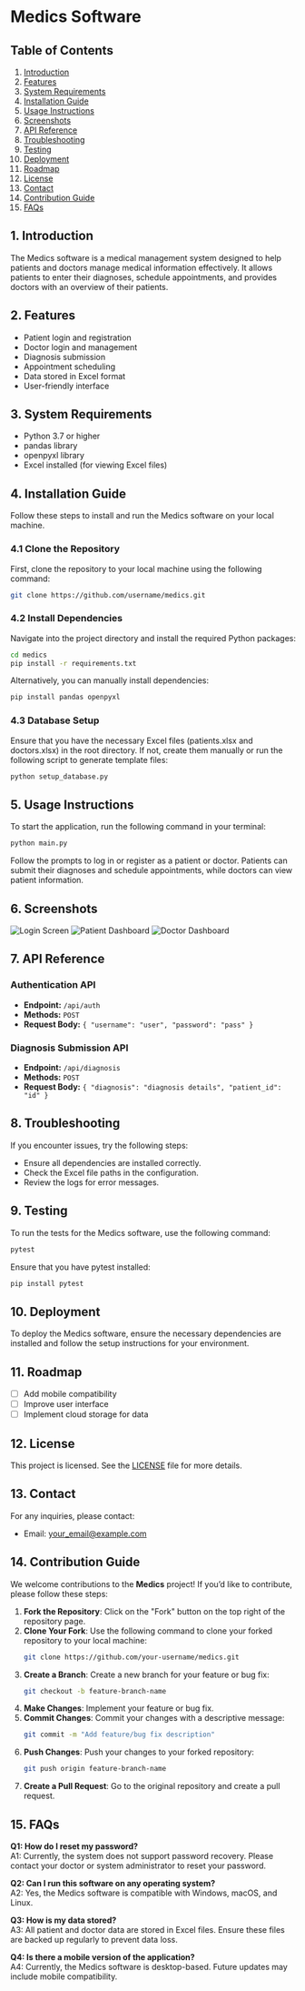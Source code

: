 
# Medics Software

## Table of Contents
1. [Introduction](#1-introduction)
2. [Features](#2-features)
3. [System Requirements](#3-system-requirements)
4. [Installation Guide](#4-installation-guide)
5. [Usage Instructions](#5-usage-instructions)
6. [Screenshots](#6-screenshots)
7. [API Reference](#7-api-reference)
8. [Troubleshooting](#8-troubleshooting)
9. [Testing](#9-testing)
10. [Deployment](#10-deployment)
11. [Roadmap](#11-roadmap)
12. [License](#12-license)
13. [Contact](#13-contact)
14. [Contribution Guide](#14-contribution-guide)
15. [FAQs](#15-faqs)

## 1. Introduction
The Medics software is a medical management system designed to help patients and doctors manage medical information effectively. It allows patients to enter their diagnoses, schedule appointments, and provides doctors with an overview of their patients.

## 2. Features
- Patient login and registration
- Doctor login and management
- Diagnosis submission
- Appointment scheduling
- Data stored in Excel format
- User-friendly interface

## 3. System Requirements
- Python 3.7 or higher
- pandas library
- openpyxl library
- Excel installed (for viewing Excel files)

## 4. Installation Guide
Follow these steps to install and run the Medics software on your local machine.

### 4.1 Clone the Repository
First, clone the repository to your local machine using the following command:
```bash
git clone https://github.com/username/medics.git
```

### 4.2 Install Dependencies
Navigate into the project directory and install the required Python packages:
```bash
cd medics
pip install -r requirements.txt
```
Alternatively, you can manually install dependencies:
```bash
pip install pandas openpyxl
```

### 4.3 Database Setup
Ensure that you have the necessary Excel files (patients.xlsx and doctors.xlsx) in the root directory. If not, create them manually or run the following script to generate template files:
```bash
python setup_database.py
```

## 5. Usage Instructions
To start the application, run the following command in your terminal:
```bash
python main.py
```

Follow the prompts to log in or register as a patient or doctor. Patients can submit their diagnoses and schedule appointments, while doctors can view patient information.

## 6. Screenshots
![Login Screen](screenshots/login.png)
![Patient Dashboard](screenshots/patient_dashboard.png)
![Doctor Dashboard](screenshots/doctor_dashboard.png)

## 7. API Reference
### Authentication API
- **Endpoint:** `/api/auth`
- **Methods:** `POST`
- **Request Body:** `{ "username": "user", "password": "pass" }`

### Diagnosis Submission API
- **Endpoint:** `/api/diagnosis`
- **Methods:** `POST`
- **Request Body:** `{ "diagnosis": "diagnosis details", "patient_id": "id" }`

## 8. Troubleshooting
If you encounter issues, try the following steps:
- Ensure all dependencies are installed correctly.
- Check the Excel file paths in the configuration.
- Review the logs for error messages.

## 9. Testing
To run the tests for the Medics software, use the following command:
```bash
pytest
```

Ensure that you have pytest installed:
```bash
pip install pytest
```

## 10. Deployment
To deploy the Medics software, ensure the necessary dependencies are installed and follow the setup instructions for your environment.

## 11. Roadmap
- [ ] Add mobile compatibility
- [ ] Improve user interface
- [ ] Implement cloud storage for data

## 12. License
This project is licensed. See the [LICENSE](LICENSE.md) file for more details.

## 13. Contact
For any inquiries, please contact:
- Email: your_email@example.com

## 14. Contribution Guide
We welcome contributions to the **Medics** project! If you’d like to contribute, please follow these steps:

1. **Fork the Repository**: Click on the "Fork" button on the top right of the repository page.
2. **Clone Your Fork**: Use the following command to clone your forked repository to your local machine:
   ```bash
   git clone https://github.com/your-username/medics.git
   ```
3. **Create a Branch**: Create a new branch for your feature or bug fix:
   ```bash
   git checkout -b feature-branch-name
   ```
4. **Make Changes**: Implement your feature or bug fix.
5. **Commit Changes**: Commit your changes with a descriptive message:
   ```bash
   git commit -m "Add feature/bug fix description"
   ```
6. **Push Changes**: Push your changes to your forked repository:
   ```bash
   git push origin feature-branch-name
   ```
7. **Create a Pull Request**: Go to the original repository and create a pull request.

## 15. FAQs
**Q1: How do I reset my password?**  
A1: Currently, the system does not support password recovery. Please contact your doctor or system administrator to reset your password.

**Q2: Can I run this software on any operating system?**  
A2: Yes, the Medics software is compatible with Windows, macOS, and Linux.

**Q3: How is my data stored?**  
A3: All patient and doctor data are stored in Excel files. Ensure these files are backed up regularly to prevent data loss.

**Q4: Is there a mobile version of the application?**  
A4: Currently, the Medics software is desktop-based. Future updates may include mobile compatibility.
